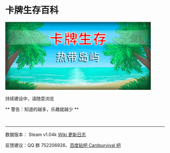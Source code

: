 # 卡牌生存百科

![](image/header.jpg)

持续建设中，请随意浏览

** 警告：知道的越多，乐趣就越少 **

<br>

---

数据版本： Steam v1.04k
[Wiki 更新日志](wiki_update.md)

反馈建议：QQ 群 752206926、<a href="https://tieba.baidu.com/p/8234083856" target="_blank">百度贴吧 Cardsurvival 吧</a>
